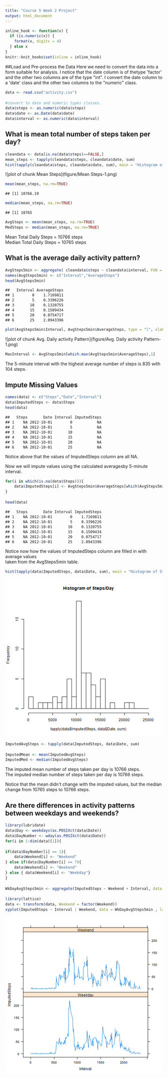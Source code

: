 ```yaml
---
title: "Course 5 Week 2 Project"
output: html_document
---
```




```r
inline_hook <- function(x) {
  if (is.numeric(x)) {
    format(x, digits = 4)
  } else x
}
knitr::knit_hooks$set(inline = inline_hook)
```

##Load and Pre-process the Data
Here we need to convert the data into a form suitable for analysis.  I notice that the date column is of
thetype 'factor' and the other two columns are of the type "int".  I convert the date column to a 'date'
class and the other two columns to the "numeric" class.

```r
data <- read.csv("activity.csv")

#convert to date and numeric types classes.
data$steps <- as.numeric(data$steps)
data$date <- as.Date(data$date)
data$interval <- as.numeric(data$interval)
```

## What is mean total number of steps taken per day?

```r
cleandata <- data[is.na(data$steps)==FALSE,]
mean_steps <- tapply(cleandata$steps, cleandata$date, sum)
hist(tapply(cleandata$steps, cleandata$date, sum), main = "Histogram of Steps/Day", breaks=seq(0,25000,1000))
```

![plot of chunk Mean Steps](figure/Mean Steps-1.png)

```r
mean(mean_steps, na.rm=TRUE)
```

```
## [1] 10766.19
```

```r
median(mean_steps, na.rm=TRUE)
```

```
## [1] 10765
```

```r
AvgSteps <- mean(mean_steps, na.rm=TRUE)
MedSteps <- median(mean_steps, na.rm=TRUE)
```

Mean Total Daily Steps = 10766 steps  
Median Total Daily Steps = 10765 steps

## What is the average daily activity pattern?

```r
AvgSteps5min <- aggregate( cleandata$steps ~ cleandata$interval, FUN = mean)
names(AvgSteps5min) <- c("Interval","AverageSteps")
head(AvgSteps5min)
```

```
##   Interval AverageSteps
## 1        0    1.7169811
## 2        5    0.3396226
## 3       10    0.1320755
## 4       15    0.1509434
## 5       20    0.0754717
## 6       25    2.0943396
```

```r
plot(AvgSteps5min$Interval, AvgSteps5min$AverageSteps, type = "l", xlab = "5-minute Interval", ylab = "Avg. Steps")
```

![plot of chunk Avg. Daily activity Pattern](figure/Avg. Daily activity Pattern-1.png)

```r
MaxInterval <- AvgSteps5min[which.max(AvgSteps5min$AverageSteps),1]
```

The 5-minute interval with the highest average number of steps is 835 with 104 steps.

## Impute Missing Values

```r
names(data) <- c("Steps","Date","Interval")
data$ImputedSteps <- data$Steps
head(data)
```

```
##   Steps       Date Interval ImputedSteps
## 1    NA 2012-10-01        0           NA
## 2    NA 2012-10-01        5           NA
## 3    NA 2012-10-01       10           NA
## 4    NA 2012-10-01       15           NA
## 5    NA 2012-10-01       20           NA
## 6    NA 2012-10-01       25           NA
```
Notice above that the values of ImputedSteps column are all NA. 

Now we will impute values using the calculated averagesby 5-minute interval.

```r
for(i in which(is.na(data$Steps))){
    data$ImputedSteps[i] <- AvgSteps5min$AverageSteps[which(AvgSteps5min$Interval == data$Interval[i] )]
}

head(data)
```

```
##   Steps       Date Interval ImputedSteps
## 1    NA 2012-10-01        0    1.7169811
## 2    NA 2012-10-01        5    0.3396226
## 3    NA 2012-10-01       10    0.1320755
## 4    NA 2012-10-01       15    0.1509434
## 5    NA 2012-10-01       20    0.0754717
## 6    NA 2012-10-01       25    2.0943396
```
Notice now how the values of ImputedSteps column are filled in with average values  
taken from the AvgSteps5min table.


```r
hist(tapply(data$ImputedSteps, data$Date, sum), main = "Histogram of Steps/Day", breaks=seq(0,25000,1000))
```

![plot of chunk ImputeHisto](figure/ImputeHisto-1.png)

```r
ImputedAvgSteps <- tapply(data$ImputedSteps, data$Date, sum)

ImputedMean <- mean(ImputedAvgSteps)
ImputedMed <- median(ImputedAvgSteps)
```

The imputed mean number of steps taken per day is 10766 steps.  
The imputed median number of steps taken per day is 10766 steps.  

Notice that the mean didn't change with the imputed values, but the median change from
10765 steps to 10766 steps.

## Are there differences in activity patterns between weekdays and weekends?

```r
library(lubridate)
data$Day <- weekdays(as.POSIXct(data$Date))
data$DayNumber <- wday(as.POSIXct(data$Date))
for(i in 1:dim(data)[1]){

if(data$DayNumber[i] == 1){
    data$Weekend[i] <- "Weekend"
} else if(data$DayNumber[i] == 7){
    data$Weekend[i] <- "Weekend"
} else { data$Weekend[i] <- "Weekday"}
}

WkDayAvgSteps5min <- aggregate(ImputedSteps ~ Weekend + Interval, data = data, FUN = mean)

library(lattice)
data <- transform(data, Weekend = factor(Weekend))
xyplot(ImputedSteps ~ Interval | Weekend, data = WkDayAvgSteps5min , layout = c(1,2), type = "l")
```

![plot of chunk Weekdays](figure/Weekdays-1.png)

